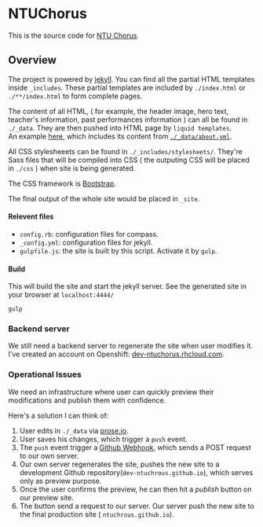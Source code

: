 
# NTUChorus

This is the source code for [NTU Chorus](ntuchorus.github.io).

## Overview

The project is powered by [jekyll](jekyllrb.com).  You can find all the partial HTML templates inside `_includes`.
These partial templates are included by `./index.html` or `./**/index.html` to form complete pages.

The content of all HTML, ( for example, the header image, hero text, 
teacher's information, past performances information
) can all be found in `./_data`.  They are then pushed into HTML page by `liquid templates`.  
An example [here](https://github.com/yunchih/ntuchorus/blob/master/_includes/team.html#L13-L21), which includes its content from [`./_data/about.yml`](https://github.com/ntuchorus/ntuchorus/blob/master/_data/about.yml).

All CSS stylesheeets can be found in `./_includes/stylesheets/`.  They're Sass files that will be compiled into CSS 
( the outputing CSS will be placed in `./css` )
when site is being generated.

The CSS framework is [Bootstrap](http://getbootstrap.com).


The final output of the whole site would be placed in `_site`.

#### Relevent files

- `config.rb`: configuration files for compass.
- `_config.yml`: configuration files for jekyll.
- `gulpfile.js`: the site is built by this script.  Activate it by `gulp`.


#### Build

This will build the site and start the jekyll server.
See the generated site in your browser at `localhost:4444/`
```
gulp
```
### Backend server

We still need a backend server to regenerate the site when user modifies it.
I've created an account on Openshift: [dev-ntuchorus.rhcloud.com](https://dev-ntuchorus.rhcloud.com).

### Operational Issues

We need an infrastructure where user can quickly preview their modifications and publish them with confidence.

Here's a solution I can think of:

1. User edits in `./_data` via [prose.io](prose.io).
2. User saves his changes, which trigger a `push` event.
3. The `push` event trigger a [Github Webhook](https://developer.github.com/webhooks/), which sends a POST request to our own server.
4. Our own server regenerates the site, pushes the new site to a development Github repository(`dev-ntuchrous.github.io`), which serves only as preview purpose.
5. Once the user confirms the preview, he can then hit a *publish* button on our preview site.
6. The button send a request to our server.  Our server push the new site to the final production site ( `ntuchrous.github.io`).


